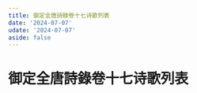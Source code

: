 ```yaml
---
title: 御定全唐詩錄卷十七诗歌列表
date: '2024-07-07'
udate: '2024-07-07'
aside: false
---
```

# 御定全唐詩錄卷十七诗歌列表

<PoemList :list="poems" :authorMap="authorMap" :chapternum="17" />

<script setup>
const chapter = '卷十七';
import poems from '/data/qtsl/卷十七/poems.json'
import authorMap from '/data/qtsl/卷十七/author.json'
</script>
